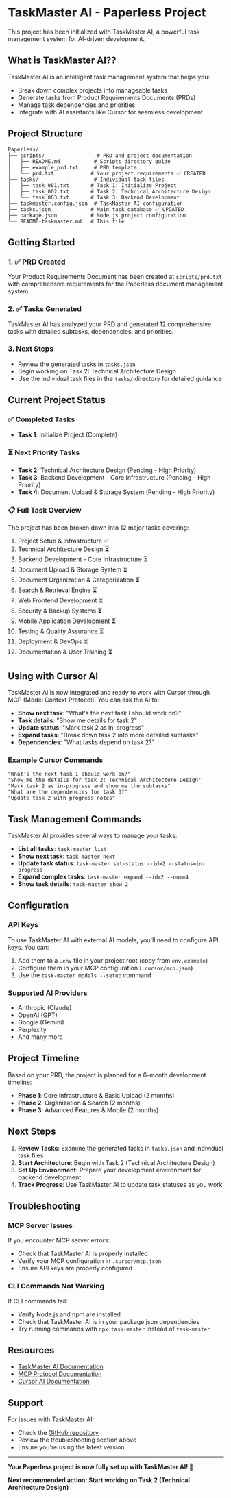 # TaskMaster AI - Paperless Project

This project has been initialized with TaskMaster AI, a powerful task management system for AI-driven development.

## What is TaskMaster AI??

TaskMaster AI is an intelligent task management system that helps you:
- Break down complex projects into manageable tasks
- Generate tasks from Product Requirements Documents (PRDs)
- Manage task dependencies and priorities
- Integrate with AI assistants like Cursor for seamless development

## Project Structure

```
Paperless/
├── scripts/                 # PRD and project documentation
│   ├── README.md           # Scripts directory guide
│   ├── example_prd.txt     # PRD template
│   └── prd.txt            # Your project requirements ✅ CREATED
├── tasks/                  # Individual task files
│   ├── task_001.txt       # Task 1: Initialize Project
│   ├── task_002.txt       # Task 2: Technical Architecture Design
│   └── task_003.txt       # Task 3: Backend Development
├── taskmaster.config.json  # TaskMaster AI configuration
├── tasks.json             # Main task database ✅ UPDATED
├── package.json           # Node.js project configuration
└── README-taskmaster.md   # This file
```

## Getting Started

### 1. ✅ PRD Created
Your Product Requirements Document has been created at `scripts/prd.txt` with comprehensive requirements for the Paperless document management system.

### 2. ✅ Tasks Generated
TaskMaster AI has analyzed your PRD and generated 12 comprehensive tasks with detailed subtasks, dependencies, and priorities.

### 3. Next Steps
- Review the generated tasks in `tasks.json`
- Begin working on Task 2: Technical Architecture Design
- Use the individual task files in the `tasks/` directory for detailed guidance

## Current Project Status

### ✅ Completed Tasks
- **Task 1**: Initialize Project (Complete)

### ⏳ Next Priority Tasks
- **Task 2**: Technical Architecture Design (Pending - High Priority)
- **Task 3**: Backend Development - Core Infrastructure (Pending - High Priority)
- **Task 4**: Document Upload & Storage System (Pending - High Priority)

### 📋 Full Task Overview
The project has been broken down into 12 major tasks covering:
1. Project Setup & Infrastructure ✅
2. Technical Architecture Design ⏳
3. Backend Development - Core Infrastructure ⏳
4. Document Upload & Storage System ⏳
5. Document Organization & Categorization ⏳
6. Search & Retrieval Engine ⏳
7. Web Frontend Development ⏳
8. Security & Backup Systems ⏳
9. Mobile Application Development ⏳
10. Testing & Quality Assurance ⏳
11. Deployment & DevOps ⏳
12. Documentation & User Training ⏳

## Using with Cursor AI

TaskMaster AI is now integrated and ready to work with Cursor through MCP (Model Context Protocol). You can ask the AI to:

- **Show next task**: "What's the next task I should work on?"
- **Task details**: "Show me details for task 2"
- **Update status**: "Mark task 2 as in-progress"
- **Expand tasks**: "Break down task 2 into more detailed subtasks"
- **Dependencies**: "What tasks depend on task 2?"

### Example Cursor Commands

```
"What's the next task I should work on?"
"Show me the details for task 2: Technical Architecture Design"
"Mark task 2 as in-progress and show me the subtasks"
"What are the dependencies for task 3?"
"Update task 2 with progress notes"
```

## Task Management Commands

TaskMaster AI provides several ways to manage your tasks:

- **List all tasks**: `task-master list`
- **Show next task**: `task-master next`
- **Update task status**: `task-master set-status --id=2 --status=in-progress`
- **Expand complex tasks**: `task-master expand --id=2 --num=4`
- **Show task details**: `task-master show 2`

## Configuration

### API Keys
To use TaskMaster AI with external AI models, you'll need to configure API keys. You can:

1. Add them to a `.env` file in your project root (copy from `env.example`)
2. Configure them in your MCP configuration (`.cursor/mcp.json`)
3. Use the `task-master models --setup` command

### Supported AI Providers
- Anthropic (Claude)
- OpenAI (GPT)
- Google (Gemini)
- Perplexity
- And many more

## Project Timeline

Based on your PRD, the project is planned for a 6-month development timeline:

- **Phase 1**: Core Infrastructure & Basic Upload (2 months)
- **Phase 2**: Organization & Search (2 months)
- **Phase 3**: Advanced Features & Mobile (2 months)

## Next Steps

1. **Review Tasks**: Examine the generated tasks in `tasks.json` and individual task files
2. **Start Architecture**: Begin with Task 2 (Technical Architecture Design)
3. **Set Up Environment**: Prepare your development environment for backend development
4. **Track Progress**: Use TaskMaster AI to update task statuses as you work

## Troubleshooting

### MCP Server Issues
If you encounter MCP server errors:
- Check that TaskMaster AI is properly installed
- Verify your MCP configuration in `.cursor/mcp.json`
- Ensure API keys are properly configured

### CLI Commands Not Working
If CLI commands fail:
- Verify Node.js and npm are installed
- Check that TaskMaster AI is in your package.json dependencies
- Try running commands with `npx task-master` instead of `task-master`

## Resources

- [TaskMaster AI Documentation](https://github.com/eyaltoledano/claude-task-master)
- [MCP Protocol Documentation](https://modelcontextprotocol.io/)
- [Cursor AI Documentation](https://cursor.sh/docs)

## Support

For issues with TaskMaster AI:
- Check the [GitHub repository](https://github.com/eyaltoledano/claude-task-master)
- Review the troubleshooting section above
- Ensure you're using the latest version

---

**Your Paperless project is now fully set up with TaskMaster AI! 🚀**

**Next recommended action: Start working on Task 2 (Technical Architecture Design)** 